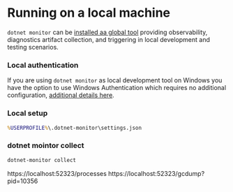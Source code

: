 # Running on a local machine

`dotnet monitor` can be [installed aa global tool](./setup.md#net-core-global-tool) providing observability, diagnostics artifact collection, and triggering in local development and testing scenarios.

### Local authentication

If you are using `dotnet monitor` as local development tool on Windows you have the option to use Windows Authentication which requires no additional configuration, [additional details here](./authentication.md#windows-authentication).

### Local setup


```cmd
%USERPROFILE%\.dotnet-monitor\settings.json
```

### dotnet mointor collect


```cmd
dotnet-monitor collect
```




https://localhost:52323/processes
https://localhost:52323/gcdump?pid=10356



